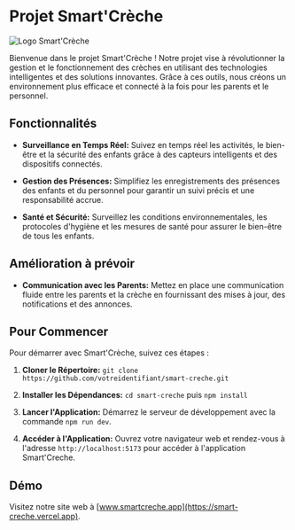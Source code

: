 # Projet Smart'Crèche

![Logo Smart'Crèche](/public/smartcrech.svg)

Bienvenue dans le projet Smart'Crèche ! Notre projet vise à révolutionner la gestion et le fonctionnement des crèches en utilisant des technologies intelligentes et des solutions innovantes. Grâce à ces outils, nous créons un environnement plus efficace et connecté à la fois pour les parents et le personnel.

## Fonctionnalités

- **Surveillance en Temps Réel:** Suivez en temps réel les activités, le bien-être et la sécurité des enfants grâce à des capteurs intelligents et des dispositifs connectés.

- **Gestion des Présences:** Simplifiez les enregistrements des présences des enfants et du personnel pour garantir un suivi précis et une responsabilité accrue.

- **Santé et Sécurité:** Surveillez les conditions environnementales, les protocoles d'hygiène et les mesures de santé pour assurer le bien-être de tous les enfants.

## Amélioration à prévoir

- **Communication avec les Parents:** Mettez en place une communication fluide entre les parents et la crèche en fournissant des mises à jour, des notifications et des annonces.

## Pour Commencer

Pour démarrer avec Smart'Crèche, suivez ces étapes :

1. **Cloner le Répertoire:** `git clone https://github.com/votreidentifiant/smart-creche.git`

2. **Installer les Dépendances:** `cd smart-creche` puis `npm install`

3. **Lancer l'Application:** Démarrez le serveur de développement avec la commande `npm run dev`.

4. **Accéder à l'Application:** Ouvrez votre navigateur web et rendez-vous à l'adresse `http://localhost:5173` pour accéder à l'application Smart'Creche.


## Démo

Visitez notre site web à [www.smartcreche.app](https://smart-creche.vercel.app).
